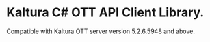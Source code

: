 # Kaltura C# OTT API Client Library.
Compatible with Kaltura OTT server version 5.2.6.5948 and above.

